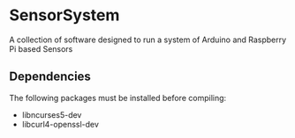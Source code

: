 # SensorSystem
A collection of software designed to run a system of Arduino and Raspberry Pi based Sensors

## Dependencies
The following packages must be installed before compiling:
- libncurses5-dev
- libcurl4-openssl-dev
